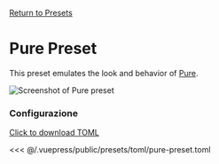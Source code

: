 [Return to Presets](./README.md#pure)

# Pure Preset

This preset emulates the look and behavior of [Pure](https://github.com/sindresorhus/pure).

![Screenshot of Pure preset](/presets/img/pure-preset.png)

### Configurazione

[Click to download TOML](/presets/toml/pure-preset.toml)

<<< @/.vuepress/public/presets/toml/pure-preset.toml
